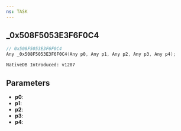 ```yaml
---
ns: TASK
---
```

## _0x508F5053E3F6F0C4

```c
// 0x508F5053E3F6F0C4
Any _0x508F5053E3F6F0C4(Any p0, Any p1, Any p2, Any p3, Any p4);
```

```
NativeDB Introduced: v1207
```

## Parameters
* **p0**:
* **p1**:
* **p2**:
* **p3**:
* **p4**:
